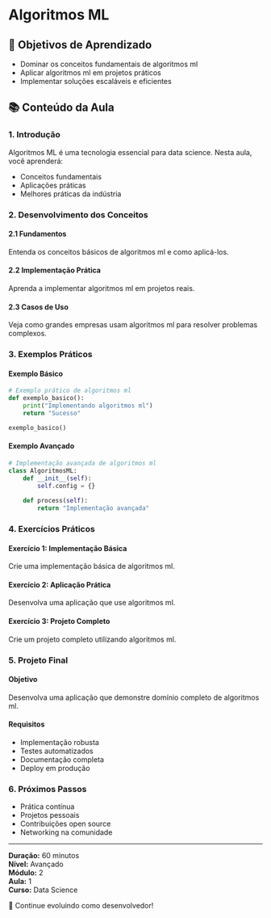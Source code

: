 # Algoritmos ML

## 🎯 Objetivos de Aprendizado
- Dominar os conceitos fundamentais de algoritmos ml
- Aplicar algoritmos ml em projetos práticos
- Implementar soluções escaláveis e eficientes

## 📚 Conteúdo da Aula

### 1. Introdução
Algoritmos ML é uma tecnologia essencial para data science. Nesta aula, você aprenderá:

- Conceitos fundamentais
- Aplicações práticas
- Melhores práticas da indústria

### 2. Desenvolvimento dos Conceitos

#### 2.1 Fundamentos
Entenda os conceitos básicos de algoritmos ml e como aplicá-los.

#### 2.2 Implementação Prática
Aprenda a implementar algoritmos ml em projetos reais.

#### 2.3 Casos de Uso
Veja como grandes empresas usam algoritmos ml para resolver problemas complexos.

### 3. Exemplos Práticos

#### Exemplo Básico
```python
# Exemplo prático de algoritmos ml
def exemplo_basico():
    print("Implementando algoritmos ml")
    return "Sucesso"

exemplo_basico()
```

#### Exemplo Avançado
```python
# Implementação avançada de algoritmos ml
class AlgoritmosML:
    def __init__(self):
        self.config = {}
    
    def process(self):
        return "Implementação avançada"
```

### 4. Exercícios Práticos

#### Exercício 1: Implementação Básica
Crie uma implementação básica de algoritmos ml.

#### Exercício 2: Aplicação Prática
Desenvolva uma aplicação que use algoritmos ml.

#### Exercício 3: Projeto Completo
Crie um projeto completo utilizando algoritmos ml.

### 5. Projeto Final

#### Objetivo
Desenvolva uma aplicação que demonstre domínio completo de algoritmos ml.

#### Requisitos
- Implementação robusta
- Testes automatizados
- Documentação completa
- Deploy em produção

### 6. Próximos Passos

- Prática contínua
- Projetos pessoais
- Contribuições open source
- Networking na comunidade

---

**Duração:** 60 minutos  
**Nível:** Avançado  
**Módulo:** 2  
**Aula:** 1  
**Curso:** Data Science

🎉 Continue evoluindo como desenvolvedor!
